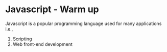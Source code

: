 # Javascript - Warm up

Javascript is a popular programming language used for many applications i.e.,
1. Scripting
2. Web front-end development
